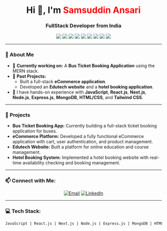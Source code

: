 <h1 align="center">Hi 👋, I'm <strong style="color:red">Samsuddin Ansari</strong></h1>
<h3 align="center">FullStack Developer from India</h3>

<p align="center">
  <img src="https://img.shields.io/badge/JavaScript-ES6+-F7DF1E?style=for-the-badge&logo=javascript&logoColor=black">
  <img src="https://img.shields.io/badge/React-20232A?style=for-the-badge&logo=react&logoColor=61DAFB">
  <img src="https://img.shields.io/badge/Next.js-black?style=for-the-badge&logo=next.js&logoColor=white">
  <img src="https://img.shields.io/badge/Node.js-339933?style=for-the-badge&logo=nodedotjs&logoColor=white">
  <img src="https://img.shields.io/badge/Express.js-000000?style=for-the-badge&logo=express&logoColor=white">
  <img src="https://img.shields.io/badge/MongoDB-4EA94B?style=for-the-badge&logo=mongodb&logoColor=white">
  <img src="https://img.shields.io/badge/HTML5-E34F26?style=for-the-badge&logo=html5&logoColor=white">
  <img src="https://img.shields.io/badge/CSS3-1572B6?style=for-the-badge&logo=css3&logoColor=white">
  <img src="https://img.shields.io/badge/Tailwind_CSS-38B2AC?style=for-the-badge&logo=tailwind-css&logoColor=white">
</p>

---

### 🌟 About Me

- 🌱 **Currently working on:** A **Bus Ticket Booking Application** using the MERN stack.
- 💼 **Past Projects:** 
  - Built a full-stack **eCommerce application**.
  - Developed an **Edutech website** and a **hotel booking application**.
- 🔭 I have hands-on experience with **JavaScript**, **React.js**, **Next.js**, **Node.js**, **Express.js**, **MongoDB**, **HTML/CSS**, and **Tailwind CSS**.

---

### 💼 Projects

- **Bus Ticket Booking App:** Currently building a full-stack ticket booking application for buses.
- **eCommerce Platform:** Developed a fully functional eCommerce application with cart, user authentication, and product management.
- **Edutech Website:** Built a platform for online education and course management.
- **Hotel Booking System:** Implemented a hotel booking website with real-time availability checking and booking management.

---

### 📫 Connect with Me:

<p align="center">
  <a href="mailto:samsuddin@example.com"><img src="https://img.shields.io/badge/Email-D14836?style=for-the-badge&logo=gmail&logoColor=white" alt="Email"></a>
  <a href="https://www.linkedin.com/in/samsuddin-ansari"><img src="https://img.shields.io/badge/LinkedIn-0077B5?style=for-the-badge&logo=linkedin&logoColor=white" alt="LinkedIn"></a>
</p>

---

### 💻 Tech Stack:

```bash
JavaScript | React.js | Next.js | Node.js | Express.js | MongoDB | HTML | CSS | Tailwind CSS

